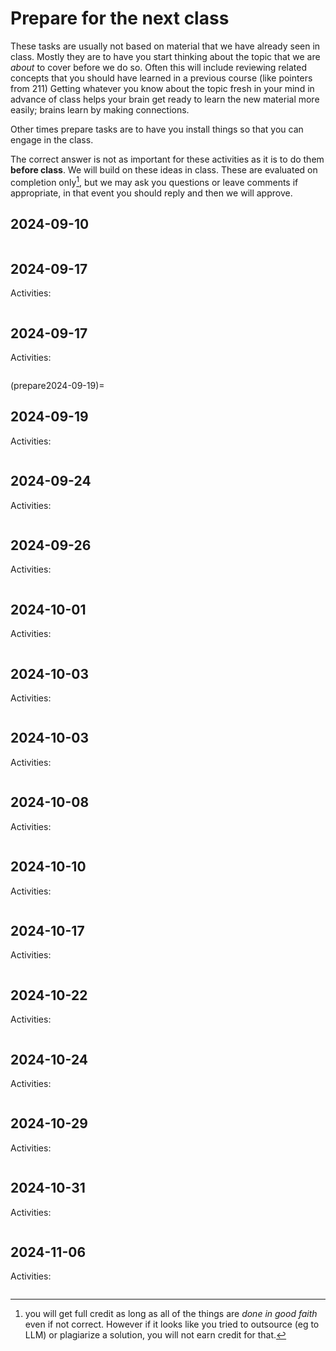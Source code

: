# Prepare for the next class




These tasks are usually not based on material that we have already seen in class.  Mostly they are to have you start thinking about the topic that we are *about* to cover before we do so. Often this will include reviewing related concepts that you should have learned in a previous course (like pointers from 211) Getting whatever you know about the topic fresh in your mind in advance of class helps your brain get ready to learn the new material more easily; brains learn by making connections.

Other times prepare tasks are to have you install things so that you can engage in the class.  

The correct answer is not as important for these activities as it is to do them **before class**.  We will build on these ideas in class. These are evaluated on completion only[^cmplt], but we may ask you questions or leave comments if appropriate, in that event you should reply and then we will approve. 


[^cmplt]: you will get full credit as long as all of the things are *done in good faith* even if not correct. However if it looks like you tried to outsource (eg to LLM) or plagiarize a solution, you will not earn credit for that. 

## 2024-09-10


```{include} ../_review/2024-09-10.md
```
## 2024-09-17


Activities:
```{include} ../_prepare/2024-09-17.md
```
## 2024-09-17


Activities:
```{include} ../_prepare/2024-09-17.md
```
(prepare2024-09-19)=
## 2024-09-19


Activities:
```{include} ../_prepare/2024-09-19.md
```
## 2024-09-24


Activities:
```{include} ../_prepare/2024-09-24.md
```
## 2024-09-26


Activities:
```{include} ../_prepare/2024-09-26.md
```
## 2024-10-01


Activities:
```{include} ../_prepare/2024-10-01.md
```
## 2024-10-03


Activities:
```{include} ../_prepare/2024-10-03.md
```
## 2024-10-03


Activities:
```{include} ../_prepare/2024-10-03.md
```
## 2024-10-08


Activities:
```{include} ../_prepare/2024-10-08.md
```
## 2024-10-10


Activities:
```{include} ../_prepare/2024-10-10.md
```
## 2024-10-17


Activities:
```{include} ../_prepare/2024-10-17.md
```
## 2024-10-22


Activities:
```{include} ../_prepare/2024-10-22.md
```
## 2024-10-24


Activities:
```{include} ../_prepare/2024-10-24.md
```
## 2024-10-29

Activities:
```{include} ../_prepare/2024-10-29.md
```
## 2024-10-31

Activities:
```{include} ../_prepare/2024-10-31.md
```

## 2024-11-06



Activities:
```{include} ../_prepare/2024-11-06.md
```
